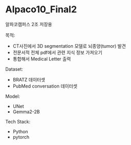 # Alpaco10_Final2
알파코캠퍼스 2조
저장용

목적: 
 - CT사진에서 3D segmentation 모델로 뇌종양(tumor) 발견
 - 전문서적 전체 pdf에서 관련 지식 정보 가져오기
 - 통합해서 Medical Letter 출력

Dataset:
 - BRATZ 데이터셋
 - PubMed conversation 데이터셋

Model:
 - UNet
 - Gemma2-2B

Tech Stack:
 - Python
 - pytorch